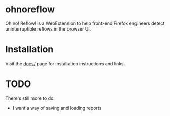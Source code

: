 # ohnoreflow
Oh no! Reflow! is a WebExtension to help front-end Firefox engineers detect uninterruptible reflows in the browser UI.

# Installation

Visit the [docs/](https://mikeconley.github.io/ohnoreflow/) page for installation instructions and links.

# TODO

There's still more to do:
* I want a way of saving and loading reports
